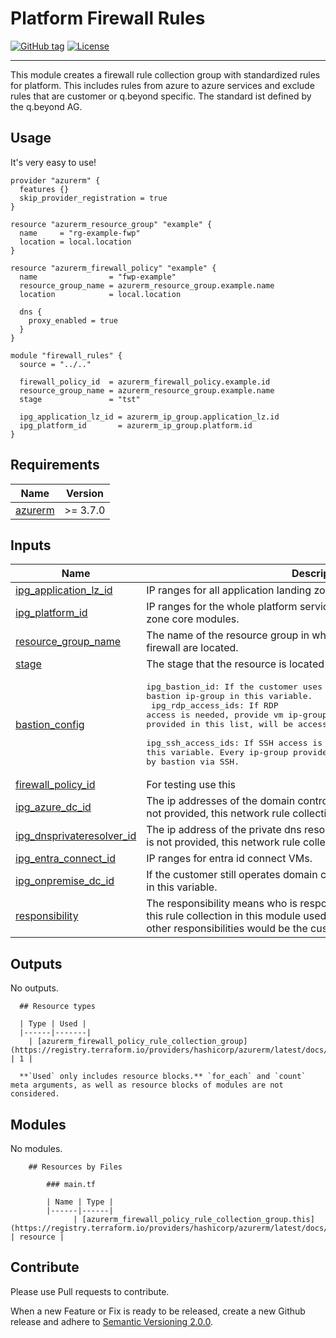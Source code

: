 # Platform Firewall Rules

[![GitHub tag](https://img.shields.io/github/tag/qbeyond/terraform-azurerm-platform-firewall-rules.svg)](https://registry.terraform.io/modules/qbeyond/terraform-azurerm-platform-firewall-rules/provider/latest)
[![License](https://img.shields.io/github/license/qbeyond/terraform-azurerm-platform-firewall-rules.svg)](https://github.com/qbeyond/terraform-azurerm-platform-firewall-rules/blob/main/LICENSE)

---

This module creates a firewall rule collection group with standardized rules for platform. This includes rules from azure to azure services and exclude rules that are customer or q.beyond specific. The standard ist defined by the q.beyond AG.

<!-- BEGIN_TF_DOCS -->
## Usage

It's very easy to use!
```hcl
provider "azurerm" {
  features {}
  skip_provider_registration = true
}

resource "azurerm_resource_group" "example" {
  name     = "rg-example-fwp"
  location = local.location
}

resource "azurerm_firewall_policy" "example" {
  name                = "fwp-example"
  resource_group_name = azurerm_resource_group.example.name
  location            = local.location

  dns {
    proxy_enabled = true
  }
}

module "firewall_rules" {
  source = "../.."

  firewall_policy_id  = azurerm_firewall_policy.example.id
  resource_group_name = azurerm_resource_group.example.name
  stage               = "tst"

  ipg_application_lz_id = azurerm_ip_group.application_lz.id
  ipg_platform_id       = azurerm_ip_group.platform.id
}
```

## Requirements

| Name | Version |
|------|---------|
| <a name="requirement_azurerm"></a> [azurerm](#requirement\_azurerm) | >= 3.7.0 |

## Inputs

| Name | Description | Type | Default | Required |
|------|-------------|------|---------|:--------:|
| <a name="input_ipg_application_lz_id"></a> [ipg\_application\_lz\_id](#input\_ipg\_application\_lz\_id) | IP ranges for all application landing zones. | `string` | n/a | yes |
| <a name="input_ipg_platform_id"></a> [ipg\_platform\_id](#input\_ipg\_platform\_id) | IP ranges for the whole platform service, defined by the azure landing zone core modules. | `string` | n/a | yes |
| <a name="input_resource_group_name"></a> [resource\_group\_name](#input\_resource\_group\_name) | The name of the resource group in which the firewall policy and the azure firewall are located. | `string` | n/a | yes |
| <a name="input_stage"></a> [stage](#input\_stage) | The stage that the resource is located in, e.g. prod, dev. | `string` | n/a | yes |
| <a name="input_bastion_config"></a> [bastion\_config](#input\_bastion\_config) | <pre>ipg_bastion_id: If the customer uses bastion, provide the bastion ip-group in this variable.<br/>  ipg_rdp_access_ids: If RDP access is needed, provide vm ip-groups in this variable. Every ip-group provided in this list, will be accessible by bastion via RDP.<br/>  ipg_ssh_access_ids: If SSH access is needed, provide vm ip-groups in this variable. Every ip-group provided in this list, will be accessible by bastion via SSH.</pre> | <pre>object({<br/>    ipg_bastion_id     = string<br/>    ipg_rdp_access_ids = optional(list(string), [])<br/>    ipg_ssh_access_ids = optional(list(string), [])<br/>  })</pre> | `null` | no |
| <a name="input_firewall_policy_id"></a> [firewall\_policy\_id](#input\_firewall\_policy\_id) | For testing use this | `string` | `null` | no |
| <a name="input_ipg_azure_dc_id"></a> [ipg\_azure\_dc\_id](#input\_ipg\_azure\_dc\_id) | The ip addresses of the domain controller located in azure. If the value is not provided, this network rule collection will not be created. | `string` | `null` | no |
| <a name="input_ipg_dnsprivateresolver_id"></a> [ipg\_dnsprivateresolver\_id](#input\_ipg\_dnsprivateresolver\_id) | The ip address of the private dns resolver inbound endpoint. If the value is not provided, this network rule collection will not be created | `string` | `null` | no |
| <a name="input_ipg_entra_connect_id"></a> [ipg\_entra\_connect\_id](#input\_ipg\_entra\_connect\_id) | IP ranges for entra id connect VMs. | `string` | `null` | no |
| <a name="input_ipg_onpremise_dc_id"></a> [ipg\_onpremise\_dc\_id](#input\_ipg\_onpremise\_dc\_id) | If the customer still operates domain controller on premise, provide these in this variable. | `string` | `null` | no |
| <a name="input_responsibility"></a> [responsibility](#input\_responsibility) | The responsibility means who is responsible for the rule collection, e.g. is this rule collection in this module used as general rule set for the firewall, other responsibilities would be the customer etc. | `string` | `"Platform"` | no |
## Outputs

No outputs.

      ## Resource types

      | Type | Used |
      |------|-------|
        | [azurerm_firewall_policy_rule_collection_group](https://registry.terraform.io/providers/hashicorp/azurerm/latest/docs/resources/firewall_policy_rule_collection_group) | 1 |

      **`Used` only includes resource blocks.** `for_each` and `count` meta arguments, as well as resource blocks of modules are not considered.
    
## Modules

No modules.

        ## Resources by Files

            ### main.tf

            | Name | Type |
            |------|------|
                  | [azurerm_firewall_policy_rule_collection_group.this](https://registry.terraform.io/providers/hashicorp/azurerm/latest/docs/resources/firewall_policy_rule_collection_group) | resource |
    
<!-- END_TF_DOCS -->

## Contribute

Please use Pull requests to contribute.

When a new Feature or Fix is ready to be released, create a new Github release and adhere to [Semantic Versioning 2.0.0](https://semver.org/lang/de/spec/v2.0.0.html).
